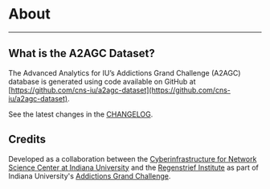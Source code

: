 # About
-------

## What is the A2AGC Dataset?

The Advanced Analytics for IU’s Addictions Grand Challenge (A2AGC) database is generated using code available on GitHub at [https://github.com/cns-iu/a2agc-dataset](https://github.com/cns-iu/a2agc-dataset).

See the latest changes in the [CHANGELOG](CHANGELOG.md).

## Credits

Developed as a collaboration between the [Cyberinfrastructure for Network Science Center at Indiana University](http://cns.iu.edu/) and the [Regenstrief Institute](https://www.regenstrief.org/) as part of Indiana University's [Addictions Grand Challenge](https://addictions.iu.edu/responding-to-crisis/grand-challenge.html).
